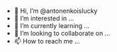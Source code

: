 - 👋 Hi, I’m @antonenkoislucky
- 👀 I’m interested in ...
- 🌱 I’m currently learning ...
- 💞️ I’m looking to collaborate on ...
- 📫 How to reach me ...

<!---
antonenkoislucky/antonenkoislucky is a ✨ special ✨ repository because its `README.md` (this file) appears on your GitHub profile.
You can click the Preview link to take a look at your changes.
--->
